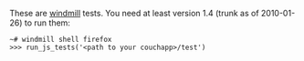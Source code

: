 These are [windmill](http://getwindmill.com) tests. You need at least version 1.4 (trunk as of 2010-01-26) to run them:

    ~# windmill shell firefox
    >>> run_js_tests('<path to your couchapp>/test')